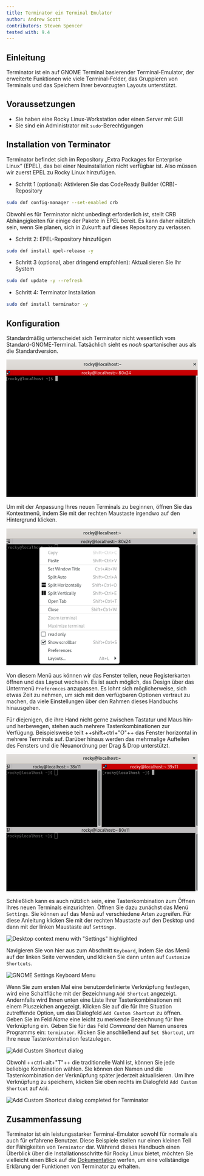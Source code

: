 ```yaml
---
title: Terminator ein Terminal Emulator
author: Andrew Scott
contributors: Steven Spencer
tested with: 9.4
---
```


## Einleitung

Terminator ist ein auf GNOME Terminal basierender Terminal-Emulator, der erweiterte Funktionen wie viele Terminal-Felder, das Gruppieren von Terminals und das Speichern Ihrer bevorzugten Layouts unterstützt.

## Voraussetzungen

- Sie haben eine Rocky Linux-Workstation oder einen Server mit GUI
- Sie sind ein Administrator mit `sudo`-Berechtigungen

## Installation von Terminator

Terminator befindet sich im Repository „Extra Packages for Enterprise Linux“ (EPEL), das bei einer Neuinstallation nicht verfügbar ist. Also müssen wir zuerst EPEL zu Rocky Linux hinzufügen.

- Schritt 1 (optional): Aktivieren Sie das CodeReady Builder (CRB)-Repository

```bash
sudo dnf config-manager --set-enabled crb
```

Obwohl es für Terminator nicht unbedingt erforderlich ist, stellt CRB Abhängigkeiten für einige der Pakete in EPEL bereit. Es kann daher nützlich sein, wenn Sie planen, sich in Zukunft auf dieses Repository zu verlassen.

- Schritt 2: EPEL-Repository hinzufügen

```bash
sudo dnf install epel-release -y
```

- Schritt 3 (optional, aber dringend empfohlen): Aktualisieren Sie Ihr System

```bash
sudo dnf update -y --refresh
```

- Schritt 4: Terminator Installation

```bash
sudo dnf install terminator -y
```

## Konfiguration

Standardmäßig unterscheidet sich Terminator nicht wesentlich vom Standard-GNOME-Terminal. Tatsächlich sieht es _noch_ spartanischer aus als die Standardversion.

![Default layout of Terminator](images/terminator-01.png)

Um mit der Anpassung Ihres neuen Terminals zu beginnen, öffnen Sie das Kontextmenü, indem Sie mit der rechten Maustaste irgendwo auf den Hintergrund klicken.

![Terminator context menu](images/terminator-02.png)

Von diesem Menü aus können wir das Fenster teilen, neue Registerkarten öffnen und das Layout wechseln. Es ist auch möglich, das Design über das Untermenü `Preferences` anzupassen. Es lohnt sich möglicherweise, sich etwas Zeit zu nehmen, um sich mit den verfügbaren Optionen vertraut zu machen, da viele Einstellungen über den Rahmen dieses Handbuchs hinausgehen.

Für diejenigen, die ihre Hand nicht gerne zwischen Tastatur und Maus hin- und herbewegen, stehen auch mehrere Tastenkombinationen zur Verfügung. Beispielsweise teilt ++shift+ctrl+"O"++ das Fenster horizontal in mehrere Terminals auf. Darüber hinaus werden das mehrmalige Aufteilen des Fensters und die Neuanordnung per Drag & Drop unterstützt.

![Terminator window with 3 split terminals](images/terminator-03.png)

Schließlich kann es auch nützlich sein, eine Tastenkombination zum Öffnen Ihres neuen Terminals einzurichten. Öffnen Sie dazu zunächst das Menü `Settings`. Sie können auf das Menü auf verschiedene Arten zugreifen. Für diese Anleitung klicken Sie mit der rechten Maustaste auf den Desktop und dann mit der linken Maustaste auf `Settings`.

![Desktop context menu with "Settings" highlighted](images/terminator-04.png)

Navigieren Sie von hier aus zum Abschnitt `Keyboard`, indem Sie das Menü auf der linken Seite verwenden, und klicken Sie dann unten auf `Customize Shortcuts`.

![GNOME Settings Keyboard Menu](images/terminator-05.png)

Wenn Sie zum ersten Mal eine benutzerdefinierte Verknüpfung festlegen, wird eine Schaltfläche mit der Bezeichnung `Add Shortcut` angezeigt. Andernfalls wird Ihnen unten eine Liste Ihrer Tastenkombinationen mit einem Pluszeichen angezeigt. Klicken Sie auf die für Ihre Situation zutreffende Option, um das Dialogfeld `Add Custom Shortcut` zu öffnen. Geben Sie im Feld _Name_ eine leicht zu merkende Bezeichnung für Ihre Verknüpfung ein. Geben Sie für das Feld _Command_ den Namen unseres Programms ein: `terminator`. Klicken Sie anschließend auf `Set Shortcut`, um Ihre neue Tastenkombination festzulegen.

![Add Custom Shortcut dialog](images/terminator-06.png)

Obwohl ++ctrl+alt+"T"++ die traditionelle Wahl ist, können Sie jede beliebige Kombination wählen. Sie können den Namen und die Tastenkombination der Verknüpfung später jederzeit aktualisieren. Um Ihre Verknüpfung zu speichern, klicken Sie oben rechts im Dialogfeld `Add Custom Shortcut` auf `Add`.

![Add Custom Shortcut dialog completed for Terminator](images/terminator-07.png)

## Zusammenfassung

Terminator ist ein leistungsstarker Terminal-Emulator sowohl für normale als auch für erfahrene Benutzer. Diese Beispiele stellen nur einen kleinen Teil der Fähigkeiten von `Terminator` dar. Während dieses Handbuch einen Überblick über die Installationsschritte für Rocky Linux bietet, möchten Sie vielleicht einen Blick auf die [Dokumentation](https://gnome-terminator.readthedocs.io/en/latest/) werfen, um eine vollständige Erklärung der Funktionen von Terminator zu erhalten.
